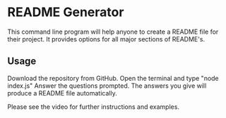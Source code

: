 # README Generator

This command line program will help anyone to create a README file for their project. It provides options for all major sections of README's. 

## Usage

Download the repository from GitHub. Open the terminal and type "node index.js"
Answer the questions prompted. The answers you give will produce a README file automatically. 

Please see the video for further instructions and examples. 
